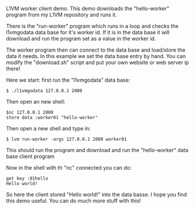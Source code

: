L1VM worker client demo.
This demo downloads the "hello-worker" program from my L1VM repository and runs it.

There is the "run-worker" program which runs in a loop and checks the l1vmgodata data base for it's worker id. If it is in the data base it will download and run the program set as a value in the worker id.

The worker program then can connect to the data base and load/store the data it needs.
In this example we set the data base entry by hand. You can modify the "download.sh" script and put your own website or web server ip there!

Here we start: first run the "l1vmgodata" data base:

```
$ ./l1vmgodata 127.0.0.1 2000
```

Then open an new shell:

```
$nc 127.0.0.1 2000
store data :worker01 "hello-worker"
```

Then open a new shell and type in:

```
$ lvm run-worker -args 127.0.0.1 2000 worker01
```

This should run the program and download and run the "hello-worker" data base client program

Now in the shell with th "nc" connected you can do:

```
get key :01hello
Hello world!
```

So here the client stored "Hello world!" into the data basse.
I hope you find this demo useful. You can do much more stuff with this!
